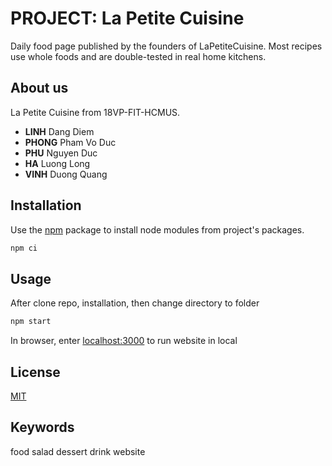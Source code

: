 # PROJECT: La Petite Cuisine

Daily food page published by the founders of LaPetiteCuisine. Most recipes use whole foods and are double-tested in real home kitchens.

## About us

La Petite Cuisine from 18VP-FIT-HCMUS.

* **LINH** Dang Diem
* **PHONG** Pham Vo Duc
* **PHU** Nguyen Duc
* **HA** Luong Long
* **VINH** Duong Quang

## Installation

Use the [npm](https://www.npmjs.com/package/bootstrap) package to install node modules from project's packages.

```bash
npm ci
```

## Usage

After clone repo, installation, then change directory to folder
```bash
npm start
```
In browser, enter <localhost:3000> to run website in local

## License

[MIT](https://choosealicense.com/licenses/mit/)

## Keywords

food salad dessert drink website
